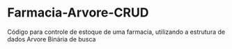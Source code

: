 # Farmacia-Arvore-CRUD
Código para controle de estoque de uma farmacia, utilizando a estrutura de dados Arvore Binária de busca

